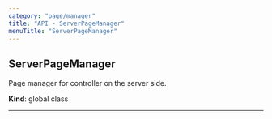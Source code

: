 ```yaml
---
category: "page/manager"
title: "API - ServerPageManager"
menuTitle: "ServerPageManager"
---
```


## ServerPageManager&nbsp;<a name="ServerPageManager" href="https://github.com/seznam/ima/blob/v17.7.3/packages/core/src/page/manager/ServerPageManager.js#L11" target="_blank"><span class="icon"><i class="fas fa-external-link-alt fa-xs"></i></span></a>
Page manager for controller on the server side.

**Kind**: global class  

* * *

